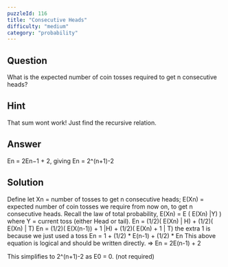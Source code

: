 ```yaml
---
puzzleId: 116
title: "Consecutive Heads"
difficulty: "medium"
category: "probability"
---
```


## Question
What is the expected number of coin tosses required to get n consecutive heads?

## Hint
That sum wont work! Just find the recursive relation.

## Answer
En = 2En−1 + 2, giving En = 2^(n+1)-2

## Solution
Define let Xn = number of tosses to get n consecutive heads; E(Xn) = expected number of coin tosses we require from now on, to get n consecutive heads. Recall the law of total probability,
E(Xn) = E ( E(Xn) |Y) )
where Y = current toss (either Head or tail).
En = (1/2)( E(Xn) | H) + (1/2)( E(Xn) | T)
En = (1/2)( E(X(n-1)) + 1 |H) + (1/2)( E(Xn) + 1 | T)
the extra 1 is because we just used a toss
En = 1 + (1/2) * E(n-1) + (1/2) * En
This above equation is logical and should be written directly.
=> En = 2E(n-1) + 2

This simplifies to 2^(n+1)-2 as E0 = 0. (not required)
